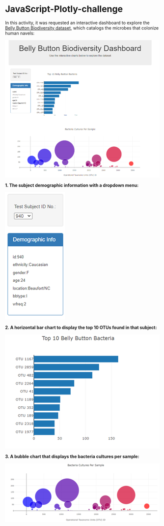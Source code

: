 # JavaScript-Plotly-challenge

In this activity, it was requested an interactive dashboard to explore the [Belly Button Biodiversity dataset](http://robdunnlab.com/projects/belly-button-biodiversity/), which catalogs the microbes that colonize human navels:

![dashboard](https://github.com/cami5326/belly-button-challenge/blob/main/StarterCode/pictures/dashboard.PNG)

**1. The subject demographic information with a dropdown menu:**

![demo_info](https://github.com/cami5326/belly-button-challenge/blob/main/StarterCode/pictures/demo_info.PNG)

**2. A horizontal bar chart to display the top 10 OTUs found in that subject:**

![bar_chart](https://github.com/cami5326/belly-button-challenge/blob/main/StarterCode/pictures/bar_chart.PNG)

**3. A bubble chart that displays the bacteria cultures per sample:**

![bubble_chart](https://github.com/cami5326/belly-button-challenge/blob/main/StarterCode/pictures/bubble_chart.PNG)